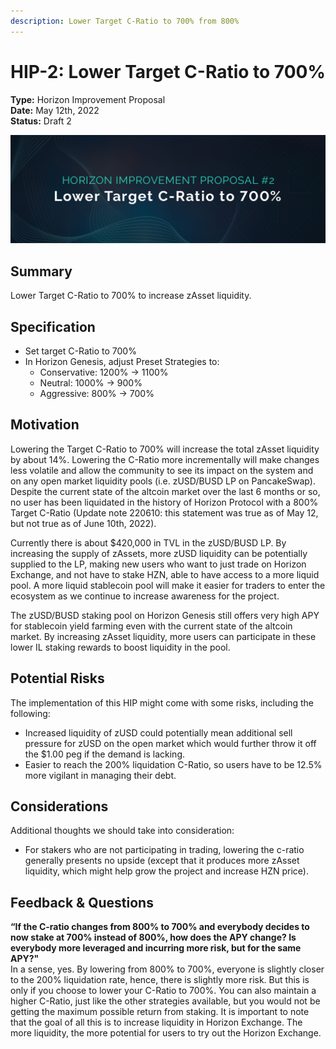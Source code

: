 ```yaml
---
description: Lower Target C-Ratio to 700% from 800%
---
```


# HIP-2: Lower Target C-Ratio to 700%

**Type:** Horizon Improvement Proposal\
**Date:** May 12th, 2022\
**Status:** Draft 2

![](../../../.gitbook/assets/Hip2.png)

## Summary

Lower Target C-Ratio to 700% to increase zAsset liquidity.

## Specification

* Set target C-Ratio to 700%
* In Horizon Genesis, adjust Preset Strategies to:
  * Conservative: 1200% → 1100%
  * Neutral: 1000% → 900%
  * Aggressive: 800% → 700%

## Motivation

Lowering the Target C-Ratio to 700% will increase the total zAsset liquidity by about 14%. Lowering the C-Ratio more incrementally will make changes less volatile and allow the community to see its impact on the system and on any open market liquidity pools (i.e. zUSD/BUSD LP on PancakeSwap). Despite the current state of the altcoin market over the last 6 months or so, no user has been liquidated in the history of Horizon Protocol with a 800% Target C-Ratio (Update note 220610: this statement was true as of May 12, but not true as of June 10th, 2022).

Currently there is about $420,000 in TVL in the zUSD/BUSD LP. By increasing the supply of zAssets, more zUSD liquidity can be potentially supplied to the LP, making new users who want to just trade on Horizon Exchange, and not have to stake HZN, able to have access to a more liquid pool. A more liquid stablecoin pool will make it easier for traders to enter the ecosystem as we continue to increase awareness for the project.

The zUSD/BUSD staking pool on Horizon Genesis still offers very high APY for stablecoin yield farming even with the current state of the altcoin market. By increasing zAsset liquidity, more users can participate in these lower IL staking rewards to boost liquidity in the pool.

## **Potential Risks**

The implementation of this HIP might come with some risks, including the following:

* Increased liquidity of zUSD could potentially mean additional sell pressure for zUSD on the open market which would further throw it off the $1.00 peg if the demand is lacking.
* Easier to reach the 200% liquidation C-Ratio, so users have to be 12.5% more vigilant in managing their debt.

## Considerations

Additional thoughts we should take into consideration:

* For stakers who are not participating in trading, lowering the c-ratio generally presents no upside (except that it produces more zAsset liquidity, which might help grow the project and increase HZN price).

## Feedback & Questions

**“If the C-ratio changes from 800% to 700% and everybody decides to now stake at 700% instead of 800%, how does the APY change? Is everybody more leveraged and incurring more risk, but for the same APY?"**\
In a sense, yes. By lowering from 800% to 700%, everyone is slightly closer to the 200% liquidation rate, hence, there is slightly more risk. But this is only if you choose to lower your C-Ratio to 700%. You can also maintain a higher C-Ratio, just like the other strategies available, but you would not be getting the maximum possible return from staking. It is important to note that the goal of all this is to increase liquidity in Horizon Exchange. The more liquidity, the more potential for users to try out the Horizon Exchange.
